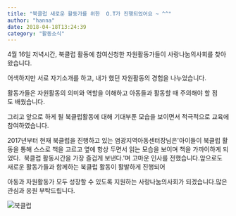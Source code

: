 ```yaml
---
title: "북클럽 새로운 활동가를 위한  O.T가 진행되었어요 ~ ^^"
author: "hanna"
date: 2018-04-18T13:24:39
category: "활동소식"
---
```


4월 16일 저녁시간, 북클럽 활동에 참여신청한 자원활동가들이 사랑나눔의사회를 찾아왔습니다.

어색하지만 서로 자기소개를 하고, 내가 했던 자원활동의 경험을 나누었습니다.

활동가들은 자원활동의 의미와 역할을 이해하고 아동들과 활동할 때 주의해야 할 점도 배웠습니다.

그리고 앞으로 하게 될 북클럽활동에 대해 기대부푼 모습을 보이면서 적극적으로 교육에 참여하였습니다.

2017년부터 현재 북클럽을 진행하고 있는 염광지역아동센터장님은'아이들이 북클럽 활동을 통해 스스로 책을 고르고 옆에 항상 두면서 읽는 모습을 보이며 책을 가까이하게 되었다.  북클럽 활동시간을 가장 즐겁게 보낸다.'며 고마운 인사를 전했습니다.앞으로도 새로운 활동가들과 함께하는 북클럽 활동이 활발하게 진행되어

아동과 자원활동가 모두 성장할 수 있도록 지원하는 사랑나눔의사회가 되겠습니다.많은 관심과 응원 부탁드립니다.

![북클럽](/files/attach/images/2318/226/034/5159da9d23cbc548c95a4d6e870197a4.jpg)
